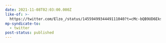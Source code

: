 ```yaml
---
date: 2021-11-08T02:03:00.000Z
like-of: >-
  https://twitter.com/Elzo_/status/1455949934449111040?t=cMc-bQB9UD6EksduuE6e-g&s=19
mp-syndicate-to:
  - twitter
post-status: published
---
```


